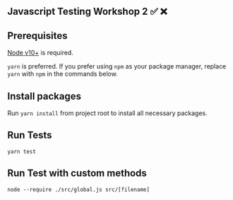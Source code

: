 
## Javascript Testing Workshop 2 ✅ ❌

## Prerequisites
[Node v10+](https://nodejs.org/en/) is required.

`yarn` is preferred. If you prefer using `npm` as your package manager, replace `yarn` with `npm` in the commands below.

## Install packages
Run `yarn install` from project root to install all necessary packages.

## Run Tests
```yarn test```

## Run Test with custom methods
```node --require ./src/global.js src/[filename]```
